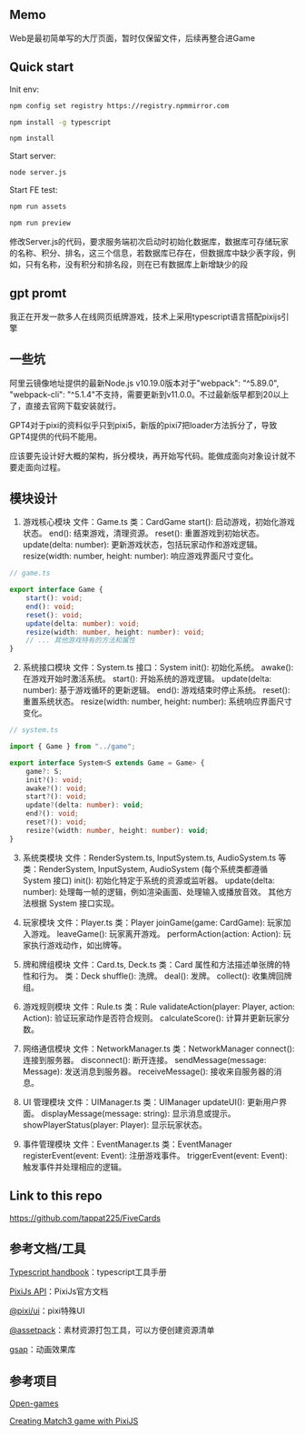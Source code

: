 
## Memo

Web是最初简单写的大厅页面，暂时仅保留文件，后续再整合进Game

## Quick start

Init env:

```bash
npm config set registry https://registry.npmmirror.com

npm install -g typescript

npm install

```

Start server:

```bash
node server.js
```

Start FE test:

```bash
npm run assets

npm run preview
```

修改Server.js的代码，要求服务端初次启动时初始化数据库，数据库可存储玩家的名称、积分、排名，这三个信息，若数据库已存在，但数据库中缺少表字段，例如，只有名称，没有积分和排名段，则在已有数据库上新增缺少的段

## gpt promt

我正在开发一款多人在线网页纸牌游戏，技术上采用typescript语言搭配pixijs引擎

## 一些坑

阿里云镜像地址提供的最新Node.js v10.19.0版本对于"webpack": "^5.89.0", "webpack-cli": "^5.1.4"不支持，需要更新到v11.0.0。不过最新版早都到20以上了，直接去官网下载安装就行。

GPT4对于pixi的资料似乎只到pixi5，新版的pixi7把loader方法拆分了，导致GPT4提供的代码不能用。

应该要先设计好大概的架构，拆分模块，再开始写代码。能做成面向对象设计就不要走面向过程。

## 模块设计

1. 游戏核心模块
文件：Game.ts
类：CardGame
start(): 启动游戏，初始化游戏状态。
end(): 结束游戏，清理资源。
reset(): 重置游戏到初始状态。
update(delta: number): 更新游戏状态，包括玩家动作和游戏逻辑。
resize(width: number, height: number): 响应游戏界面尺寸变化。

```typescript
// game.ts

export interface Game {
    start(): void;
    end(): void;
    reset(): void;
    update(delta: number): void;
    resize(width: number, height: number): void;
    // ... 其他游戏特有的方法和属性
}
```

2. 系统接口模块
文件：System.ts
接口：System
init(): 初始化系统。
awake(): 在游戏开始时激活系统。
start(): 开始系统的游戏逻辑。
update(delta: number): 基于游戏循环的更新逻辑。
end(): 游戏结束时停止系统。
reset(): 重置系统状态。
resize(width: number, height: number): 系统响应界面尺寸变化。

```ts
// system.ts

import { Game } from "../game";

export interface System<S extends Game = Game> {
    game?: S;
    init?(): void;
    awake?(): void;
    start?(): void;
    update?(delta: number): void;
    end?(): void;
    reset?(): void;
    resize?(width: number, height: number): void;
}
```

3. 系统类模块
文件：RenderSystem.ts, InputSystem.ts, AudioSystem.ts 等
类：RenderSystem, InputSystem, AudioSystem (每个系统类都遵循 System 接口)
init(): 初始化特定于系统的资源或监听器。
update(delta: number): 处理每一帧的逻辑，例如渲染画面、处理输入或播放音效。
其他方法根据 System 接口实现。

4. 玩家模块
文件：Player.ts
类：Player
joinGame(game: CardGame): 玩家加入游戏。
leaveGame(): 玩家离开游戏。
performAction(action: Action): 玩家执行游戏动作，如出牌等。

5. 牌和牌组模块
文件：Card.ts, Deck.ts
类：Card
属性和方法描述单张牌的特性和行为。
类：Deck
shuffle(): 洗牌。
deal(): 发牌。
collect(): 收集牌回牌组。

6. 游戏规则模块
文件：Rule.ts
类：Rule
validateAction(player: Player, action: Action): 验证玩家动作是否符合规则。
calculateScore(): 计算并更新玩家分数。

7. 网络通信模块
文件：NetworkManager.ts
类：NetworkManager
connect(): 连接到服务器。
disconnect(): 断开连接。
sendMessage(message: Message): 发送消息到服务器。
receiveMessage(): 接收来自服务器的消息。

8. UI 管理模块
文件：UIManager.ts
类：UIManager
updateUI(): 更新用户界面。
displayMessage(message: string): 显示消息或提示。
showPlayerStatus(player: Player): 显示玩家状态。

9. 事件管理模块
文件：EventManager.ts
类：EventManager
registerEvent(event: Event): 注册游戏事件。
triggerEvent(event: Event): 触发事件并处理相应的逻辑。

## Link to this repo

https://github.com/tappat225/FiveCards

## 参考文档/工具

[Typescript handbook](https://www.typescriptlang.org/docs/handbook/intro.html)：typescript工具手册

[PixiJs API](https://pixijs.download/release/docs/index.html)：PixiJs官方文档

[@pixi/ui](https://github.com/pixijs/ui)：pixi特殊UI

[@assetpack](https://github.com/pixijs/assetpack)：素材资源打包工具，可以方便创建资源清单

[gsap](https://github.com/greensock/GSAP)：动画效果库

## 参考项目

[Open-games](https://github.com/pixijs/open-games)

[Сreating Match3 game with PixiJS](https://gamedev.land/match3/)
